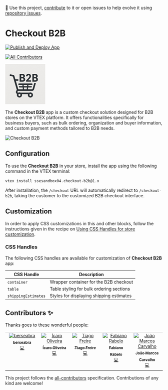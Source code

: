 📢 Use this project, [contribute](https://github.com/cubos-vtex/checkout-b2b) to it or open issues to help evolve it using [repository issues](https://github.com/cubos-vtex/checkout-b2b/issues).

# Checkout B2B

[![Publish and Deploy App](https://github.com/cubos-vtex/checkout-b2b/actions/workflows/publish-and-deploy.yml/badge.svg)](https://github.com/cubos-vtex/checkout-b2b/actions/workflows/publish-and-deploy.yml)

<!-- DOCS-IGNORE:start -->
<!-- ALL-CONTRIBUTORS-BADGE:START - Do not remove or modify this section -->
[![All Contributors](https://img.shields.io/badge/all_contributors-5-orange.svg?style=flat-square)](#contributors-)
<!-- ALL-CONTRIBUTORS-BADGE:END -->
<!-- DOCS-IGNORE:end -->

![Checkout B2B](../public/metadata/icon.png)

The **Checkout B2B** app is a custom checkout solution designed for B2B stores on the VTEX platform. It offers functionalities specifically for business buyers, such as bulk ordering, organization and buyer information, and custom payment methods tailored to B2B needs.

![Checkout B2B](https://github.com/user-attachments/assets/91375f79-cf99-4fe3-893f-f2a930cce5d0)

## Configuration

To use the **Checkout B2B** in your store, install the app using the following command in the VTEX terminal:

```shell
vtex install ssesandbox04.checkout-b2b@1.x
```

After installation, the `/checkout` URL will automatically redirect to `/checkout-b2b`, taking the customer to the customized B2B checkout interface.

## Customization

In order to apply CSS customizations in this and other blocks, follow the instructions given in the recipe on [Using CSS Handles for store customization](https://developers.vtex.com/docs/guides/vtex-io-documentation-using-css-handles-for-store-customization).

### CSS Handles

The following CSS handles are available for customization of **Checkout B2B** app:

| CSS Handle          | Description                              |
| ------------------- | ---------------------------------------- |
| `container`         | Wrapper container for the B2B checkout   |
| `table`             | Table styling for bulk ordering sections |
| `shippingEstimates` | Styles for displaying shipping estimates |

<!-- DOCS-IGNORE:start -->

## Contributors ✨

Thanks goes to these wonderful people:

<!-- ALL-CONTRIBUTORS-LIST:START - Do not remove or modify this section -->
<!-- prettier-ignore-start -->
<!-- markdownlint-disable -->
<table>
  <tbody>
    <tr>
      <td align="center" valign="top" width="14.28%"><a href="https://github.com/berseabra"><img src="https://avatars.githubusercontent.com/u/160257246?v=4?s=100" width="100px;" alt="berseabra"/><br /><sub><b>berseabra</b></sub></a><br /><a href="https://github.com/cubos-vtex/checkout-b2b/commits?author=berseabra" title="Code">💻</a></td>
      <td align="center" valign="top" width="14.28%"><a href="https://icaro.dev.br/"><img src="https://avatars.githubusercontent.com/u/20347877?v=4?s=100" width="100px;" alt="Ícaro Oliveira"/><br /><sub><b>Ícaro Oliveira</b></sub></a><br /><a href="https://github.com/cubos-vtex/checkout-b2b/commits?author=icaroov" title="Code">💻</a></td>
      <td align="center" valign="top" width="14.28%"><a href="https://github.com/tiago-freire"><img src="https://avatars.githubusercontent.com/u/921910?v=4?s=100" width="100px;" alt="Tiago Freire"/><br /><sub><b>Tiago Freire</b></sub></a><br /><a href="https://github.com/cubos-vtex/checkout-b2b/commits?author=tiago-freire" title="Code">💻</a></td>
      <td align="center" valign="top" width="14.28%"><a href="https://www.linkedin.com/in/raabelo/"><img src="https://avatars.githubusercontent.com/u/80130507?v=4?s=100" width="100px;" alt="Fabiano Rabelo"/><br /><sub><b>Fabiano Rabelo</b></sub></a><br /><a href="https://github.com/cubos-vtex/checkout-b2b/commits?author=raabelo" title="Code">💻</a></td>
      <td align="center" valign="top" width="14.28%"><a href="https://www.linkedin.com/in/joaomarcosc/"><img src="https://avatars.githubusercontent.com/u/57837180?v=4?s=100" width="100px;" alt="João Marcos Carvalho"/><br /><sub><b>João Marcos Carvalho</b></sub></a><br /><a href="https://github.com/cubos-vtex/checkout-b2b/commits?author=joaomarcosc" title="Code">💻</a></td>
    </tr>
  </tbody>
</table>

<!-- markdownlint-restore -->
<!-- prettier-ignore-end -->

<!-- ALL-CONTRIBUTORS-LIST:END -->

This project follows the [all-contributors](https://github.com/all-contributors/all-contributors) specification. Contributions of any kind are welcome!

<!-- DOCS-IGNORE:end -->
